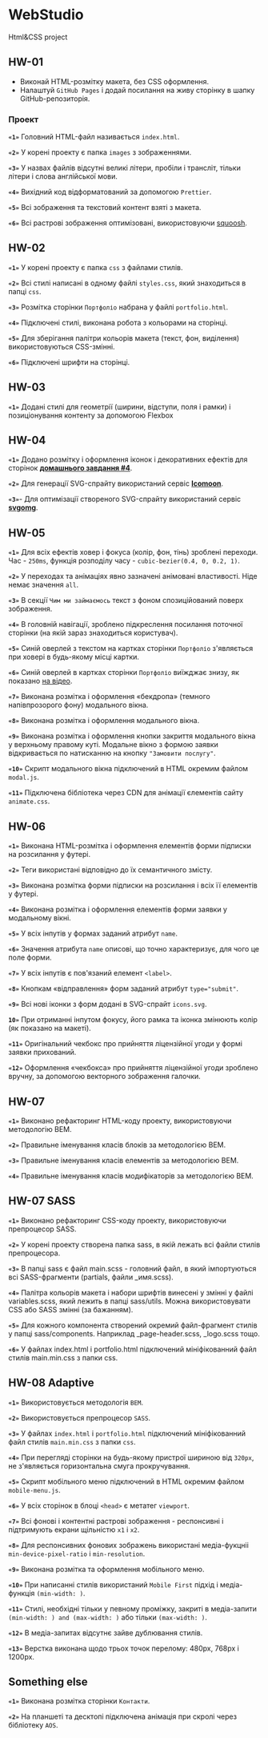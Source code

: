 # WebStudio

Html&CSS project

## HW-01

- Виконай HTML-розмітку макета, без CSS оформлення.
- Налаштуй `GitHub Pages` і додай посилання на живу сторінку в шапку GitHub-репозиторія.

### Проект

**`«1»`** Головний HTML-файл називається `index.html`.

**`«2»`** У корені проекту є папка `images` з зображеннями.

**`«3»`** У назвах файлів відсутні великі літери, пробіли і трансліт, тільки літери і слова
англійської мови.

**`«4»`** Вихідний код відформатований за допомогою `Prettier`.

**`«5»`** Всі зображення та текстовий контент взяті з макета.

**`«6»`** Всі растрові зображення оптимізовані, використовуючи [squoosh](https://squoosh.app/).

## HW-02

**`«1»`** У корені проекту є папка `css` з файлами стилів.

**`«2»`** Всі стилі написані в одному файлі `styles.css`, який знаходиться в папці `css`.

**`«3»`** Розмітка сторінки `Портфоліо` набрана у файлі `portfolio.html`.

**`«4»`** Підключені стилі, виконана робота з кольорами на сторінці.

**`«5»`** Для зберігання палітри кольорів макета (текст, фон, виділення) використовуються
CSS-змінні.

**`«6»`** Підключені шрифти на сторінці.

## HW-03

**`«1»`** Додані стилі для геометрії (ширини, відступи, поля і рамки) і позиціонування контенту за
допомогою Flexbox

## HW-04

**`«1»`** Додано розмітку і оформлення іконок і декоративних ефектів для сторінок
[**домашнього завдання #4**](<https://www.figma.com/file/oTYBECAN79dXy19hzWObO4/Web-Studio-(Version-2.1)?node-id=1%3A293>).

**`«2»`** Для генерації SVG-спрайту використаний сервіс [**Icomoon**](https://icomoon.io/).

**`«3»`**- Для оптимізації створеного SVG-спрайту використаний сервіс
[**svgomg**](https://jakearchibald.github.io/svgomg/).

## HW-05

**`«1»`** Для всіх ефектів ховер і фокуса (колір, фон, тінь) зроблені переходи. Час - `250ms`,
функція розподілу часу - `cubic-bezier(0.4, 0, 0.2, 1)`.

**`«2»`** У переходах та анімаціях явно зазначені анімовані властивості. Ніде немає значення `all`.

**`«3»`** В секції `Чим ми займаємось` текст з фоном спозиційований поверх зображення.

**`«4»`** В головній навігації, зроблено підкреслення посилання поточної сторінки (на якій зараз
знаходиться користувач).

**`«5»`** Синій оверлей з текстом на картках сторінки `Портфоліо` з'являється при ховері в
будь-якому місці картки.

**`«6»`** Синій оверлей в картках сторінки `Портфоліо` виїжджає знизу, як показано
[на відео](./preview.gif).

**`«7»`** Виконана розмітка і оформлення «бекдропа» (темного напівпрозорого фону) модального вікна.

**`«8»`** Виконана розмітка і оформлення модального вікна.

**`«9»`** Виконана розмітка і оформлення кнопки закриття модального вікна у верхньому правому куті.
Модальне вікно з формою заявки відкривається по натисканню на кнопку `"Замовити послугу"`.

**`«10»`** Скрипт модального вікна підключений в HTML окремим файлом `modal.js`.

**`«11»`** Підключена бібліотека через CDN для анімації єлементів сайту `animate.css`.

## HW-06

**`«1»`** Виконана HTML-розмітка і оформлення елементів форми підписки на розсилання у футері.

**`«2»`** Теги використані відповідно до їх семантичного змісту.

**`«3»`** Виконана розмітка форми підписки на розсилання і всіх її елементів у футері.

**`«4»`** Виконана розмітка і оформлення елементів форми заявки у модальному вікні.

**`«5»`** У всіх інпутів у формах заданий атрибут `name`.

**`«6»`** Значення атрибута `name` описові, що точно характеризує, для чого це поле форми.

**`«7»`** У всіх інпутів є пов'язаний елемент `<label>`.

**`«8»`** Кнопкам «відправлення» форм заданий атрибут `type="submit"`.

**`«9»`** Всі нові іконки з форм додані в SVG-спрайт `icons.svg`.

**`10»`** При отриманні інпутом фокусу, його рамка та іконка змінюють колір (як показано на макеті).

**`«11»`** Оригінальний чекбокс про прийняття ліцензійної угоди у формі заявки прихований.

**`«12»`** Оформлення «чекбокса» про прийняття ліцензійної угоди зроблено вручну, за допомогою
векторного зображення галочки.

## HW-07

**`«1»`** Виконано рефакторинг HTML-коду проекту, використовуючи методологію BEM.

**`«2»`** Правильне іменування класів блоків за методологією BEM.

**`«3»`** Правильне іменування класів елементів за методологією BEM.

**`«4»`** Правильне іменування класів модифікаторів за методологією BEM.

## HW-07 SASS

**`«1»`** Виконано рефакторинг CSS-коду проекту, використовуючи препроцесор SASS.

**`«2»`** У корені проекту створена папка sass, в якій лежать всі файли стилів препроцесора.

**`«3»`** В папці sass є файл main.scss - головний файл, в який імпортуються всі SASS-фрагменти
(partials, файли \_имя.scss).

**`«4»`** Палітра кольорів макета і набори шрифтів винесені у змінні у файлі variables.scss, який
лежить в папці sass/utils. Можна використовувати CSS або SASS змінні (за бажанням).

**`«5»`** Для кожного компонента створений окремий файл-фрагмент стилів у папці sass/components.
Наприклад \_page-header.scss, \_logo.scss тощо.

**`«6»`** У файлах index.html і portfolio.html підключений мініфікованний файл стилів main.min.css з
папки css.

## HW-08 Adaptive

**`«1»`** Використовується методологія `BEM`.

**`«2»`** Використовується препроцесор `SASS`.

**`«3»`** У файлах `index.html` і `portfolio.html` підключений мініфікованний файл стилів
`main.min.css` з папки `css`.

**`«4»`** При перегляді сторінки на будь-якому пристрої шириною від `320px`, не з'являється
горизонтальна смуга прокручування.

**`«5»`** Скрипт мобільного меню підключений в HTML окремим файлом `mobile-menu.js`.

**`«6»`** У всіх сторінок в блоці `<head>` є метатег `viewport`.

**`«7»`** Всі фонові і контентні растрові зображення - респонсивні і підтримують екрани щільністю
`x1` і `x2`.

**`«8»`** Для респонсивних фонових зображень використані медіа-фукцніі `min-device-pixel-ratio` і
`min-resolution`.

**`«9»`** Виконана розмітка та оформлення мобільного меню.

**`«10»`** При написанні стилів використаний `Mobile First` підхід і медіа-функція `(min-width: )`.

**`«11»`** Стилі, необхідні тільки у певному проміжку, закриті в медіа-запити
`(min-width: ) and (max-width: )` або тільки `(max-width: )`.

**`«12»`** В медіа-запитах відсутнє зайве дублювання стилів.

**`«13»`** Верстка виконана щодо трьох точок перелому: 480px, 768px і 1200px.

## Something else

**`«1»`** Виконана розмітка сторінки `Контакти`.

**`«2»`** На планшеті та десктопі підключена анімація при скролі через бібліотеку `AOS`.
